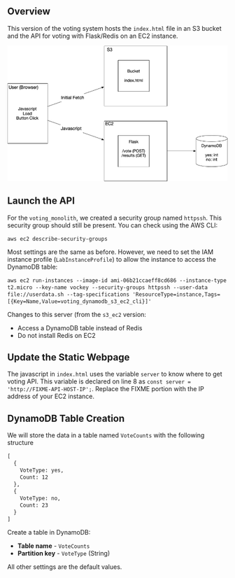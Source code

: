 
## Overview

This version of the voting system hosts the `index.html` file in an S3 bucket and the API for voting with Flask/Redis on an EC2 instance.

![system diagram](sys_diagram.png)


## Launch the API


For the `voting_monolith`, we created a security group named `httpssh`.  This security group should still be present.  You can check using the AWS CLI:

```
aws ec2 describe-security-groups
```

Most settings are the same as before.  However, we need to set the IAM instance profile (`LabInstanceProfile`) to allow the instance to access the DynamoDB table:

```
aws ec2 run-instances --image-id ami-06b21ccaeff8cd686 --instance-type t2.micro --key-name vockey --security-groups httpssh --user-data file://userdata.sh --tag-specifications 'ResourceType=instance,Tags=[{Key=Name,Value=voting_dynamodb_s3_ec2_cli}]'
```

Changes to this server (from the `s3_ec2` version:

* Access a DynamoDB table instead of Redis
* Do not install Redis on EC2


## Update the Static Webpage

The javascript in `index.html` uses the variable `server` to know where to get voting API.  This variable is declared on line 8 as `const server = 'http://FIXME-API-HOST-IP';`.  Replace the FIXME portion with the IP address of your EC2 instance.


## DynamoDB Table Creation

We will store the data in a table named `VoteCounts` with the following structure

```
[
  {
    VoteType: yes,
    Count: 12
  },
  {
    VoteType: no,
    Count: 23
  }
]
```
  


Create a table in DynamoDB:

* **Table name** - `VoteCounts`
* **Partition key** - `VoteType` (String)


All other settings are the default values.
